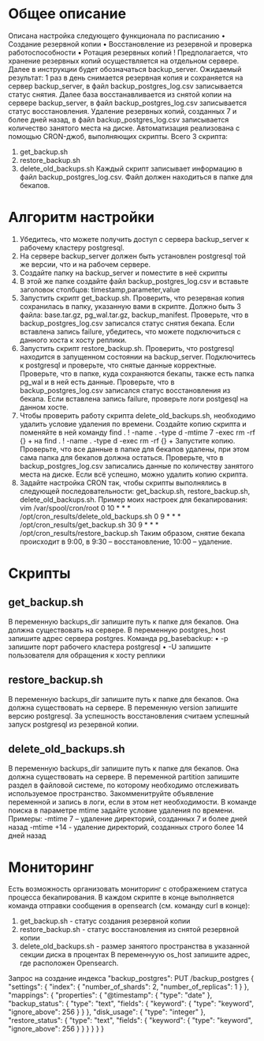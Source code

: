 # Общее описание
Описана настройка следующего функционала по расписанию
•	Создание резервной копии
•	Восстановление из резервной и проверка работоспособности
•	Ротация резервных копий
! Предполагается, что хранение резервных копий осуществляется на отдельном сервере. Далее в инструкции будет обозначаться backup_server. 
Ожидаемый результат: 
1 раз в день снимается резервная копия и сохраняется на сервер  backup_server, в файл backup_postgres_log.csv записывается статус снятия. Далее база восстанавливается из снятой копии на сервере backup_server, в файл backup_postgres_log.csv записывается статус восстановления. Удаление резервных копий, созданных 7 и более дней назад, в файл backup_postgres_log.csv записывается количество занятого места на диске.
Автоматизация реализована с помощью CRON-джоб, выполняющих скрипты. Всего 3 скрипта:
1)	get_backup.sh
2)	restore_backup.sh
3)	delete_old_backups.sh
Каждый скрипт записывает информацию в файл backup_postgres_log.csv. Файл должен находиться в папке для бекапов.

# Алгоритм настройки
1.	Убедитесь, что можете получить доступ с сервера backup_server к рабочему кластеру postgresql.
2.	На сервере backup_server должен быть установлен postgresql той же версии, что и на рабочем сервере.
3.	Создайте папку на backup_server и поместите в неё скрипты
4.	В этой же папке создайте файл backup_postgres_log.csv и вставьте заголовок столбцов:
timestamp,parameter,value
5.	Запустить скрипт get_backup.sh. Проверить, что резервная копия сохранилась в папку, указанную вами в скрипте. Должно быть 3 файла: base.tar.gz, pg_wal.tar.gz, backup_manifest. Проверьте, что в backup_postgres_log.csv записался статус снятия бекапа. Если вставлена запись failure, убедитесь, что можете подключиться с данного хоста к хосту реплики. 
6.	Запустить скрипт restore_backup.sh. Проверить, что postgresql находится в запущенном состоянии на backup_server. Подключитесь к postgresql и проверьте, что снятые данные корректные. Проверьте, что в папке, куда сохраняются бекапы, также есть папка pg_wal и в ней есть данные. Проверьте, что в backup_postgres_log.csv записался статус восстановления из бекапа. Если вставлена запись failure, проверьте логи postgesql на данном хосте.
7.	Чтобы проверить работу скрипта delete_old_backups.sh, необходимо удалить условие удаления по времени. Создайте копию скрипта и поменяйте в ней команду 
find . ! -name . -type d -mtime 7 -exec rm -rf {} +
на 
find . ! -name . -type d -exec rm -rf {} +
Запустите копию. Проверьте, что все данные в папке для бекапов удалены, при этом сама папка для бекапов должна остаться. Проверьте, что в backup_postgres_log.csv записались данные по количеству занятого места на диске. Если всё успешно, можно удалить копию скрипта.
8.	Задайте настройка CRON так, чтобы скрипты выполнялись в следующей последовательности: get_backup.sh, restore_backup.sh, delete_old_backups.sh. 
Пример моих настроек для бекапирования:
vim /var/spool/cron/root
0 10 * * * /opt/cron_results/delete_old_backups.sh
0 9 * * * /opt/cron_results/get_backup.sh
30 9 * * * /opt/cron_results/restore_backup.sh
Таким образом, снятие бекапа происходит в 9:00, в 9:30 – восстановление, 10:00 – удаление.


# Скрипты
## get_backup.sh
В переменную backups_dir запишите путь к папке для бекапов. Она должна существовать на сервере. 
В переменную postgres_host запишите адрес сервера postgres. 
Команда pg_basebackup:
•	-p запишите порт рабочего кластера postgresql
•	-U запишите пользователя для обращения к хосту реплики

## restore_backup.sh
В переменную backups_dir запишите путь к папке для бекапов. Она должна существовать на сервере. 
В переменную version запишите версию postgresql. 
За успешность восстановления считаем успешный запуск postgresql из резервной копии.

## delete_old_backups.sh
В переменную backups_dir запишите путь к папке для бекапов. Она должна существовать на сервере. 
В переменной partition запишите раздел в файловой системе, по которому необходимо отслеживать используемое пространство. Закомменитруйте объявление переменной и запись в логи, если в этом нет необходимости.
В команде поиска в параметре mtime задайте условие удаления по времени. 
Примеры:
-mtime 7 – удаление директорий, созданных 7 и более дней назад
-mtime +14 - удаление директорий, созданных строго более 14 дней назад

# Мониторинг
Есть возможность организовать мониторинг с отображением статуса процесса бекапирования.
В каждом скрипте в конце выполняется команда отправки сообщения в opensearch (см. команду curl в конце):
1) get_backup.sh - статус создания резервной копии
2) restore_backup.sh - статус восстановления из снятой резервной копии
3) delete_old_backups.sh - размер занятого пространства в указанной секции диска в процентах
В переменнуую os_host запишите адрес, где расположен Opensearch.

Запрос на создание индекса "backup_postgres":
PUT /backup_postgres
{
  "settings": {
    "index": {
      "number_of_shards": 2,
      "number_of_replicas": 1
    }
  },
  "mappings": {
    "properties": {
      "@timestamp": {
            "type": "date"
          },
      "backup_status": {
        "type": "text",
        "fields": {
          "keyword": {
            "type": "keyword",
            "ignore_above": 256
          }
        }
      },
      "disk_usage": {
        "type": "integer"
      },
      "restore_status": {
        "type": "text",
        "fields": {
          "keyword": {
            "type": "keyword",
              "ignore_above": 256
          }
        }
      }
    }
  }
}
